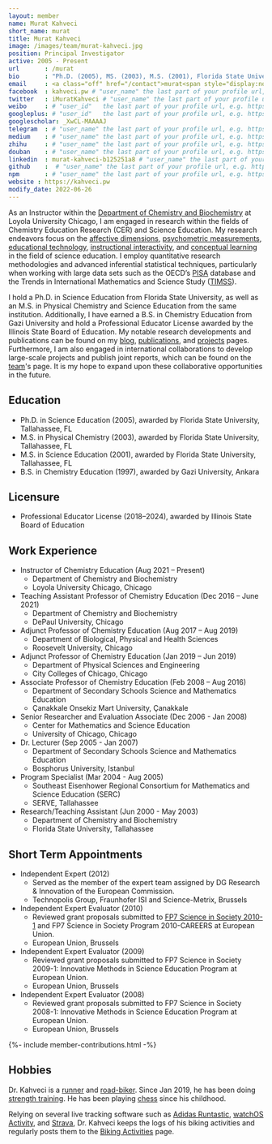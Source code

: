```yaml
---
layout: member
name: Murat Kahveci
short_name: murat
title: Murat Kahveci
image: /images/team/murat-kahveci.jpg
position: Principal Investigator
active: 2005 - Present
url       : /murat
bio       : "Ph.D. (2005), MS. (2003), M.S. (2001), Florida State University, Tallahassee, FL."
email     : <a class="off" href="/contact">murat<span style="display:none">obfuscate</span>@kahveci.pw</a>
facebook  : kahveci.pw # "user_name" the last part of your profile url, e.g. https://www.facebook.com/user_name
twitter   : iMuratKahveci # "user_name" the last part of your profile url, e.g. https://twitter.com/user_name
weibo     : # "user_id"   the last part of your profile url, e.g. https://www.weibo.com/user_id/profile?...
googleplus: # "user_id"   the last part of your profile url, e.g. https://plus.google.com/u/0/user_id
googlescholar: _XwCL-MAAAAJ
telegram  : # "user_name" the last part of your profile url, e.g. https://t.me/user_name
medium    : # "user_name" the last part of your profile url, e.g. https://medium.com/user_name
zhihu     : # "user_name" the last part of your profile url, e.g. https://www.zhihu.com/people/user_name
douban    : # "user_name" the last part of your profile url, e.g. https://www.douban.com/people/user_name
linkedin  : murat-kahveci-b125251a8 # "user_name" the last part of your profile url, e.g. https://www.linkedin.com/in/user_name
github    :  # "user_name" the last part of your profile url, e.g. https://github.com/user_name
npm       : # "user_name" the last part of your profile url, e.g. https://www.npmjs.com/~user_name
website : https://kahveci.pw
modify_date: 2022-06-26
---
```


As an Instructor within the <a class="off" href="https://www.luc.edu/chemistry/">Department of Chemistry and Biochemistry</a> at Loyola University Chicago, I am engaged in research within the fields of Chemistry Education Research (CER) and Science Education. My research endeavors focus on the [affective dimensions](/yfg), [psychometric measurements](/auh), [educational technology](/oux), [instructional interactivity](/jzl), and [conceptual learning](/ekj) in the field of science education. I employ quantitative research methodologies and advanced inferential statistical techniques, particularly when working with large data sets such as the OECD’s [PISA](https://www.oecd.org/pisa/data/) database and the Trends in International Mathematics and Science Study ([TIMSS](https://nces.ed.gov/timss/)).

I hold a Ph.D. in Science Education from Florida State University, as well as an M.S. in Physical Chemistry and Science Education from the same institution. Additionally, I have earned a B.S. in Chemistry Education from Gazi University and hold a Professional Educator License awarded by the Illinois State Board of Education. My notable research developments and publications can be found on my [blog](/blog), [publications](/papers), and [projects](/projects) pages. Furthermore, I am also engaged in international collaborations to develop large-scale projects and publish joint reports, which can be found on the [team](/team)'s page. It is my hope to expand upon these collaborative opportunities in the future.

## Education

* Ph.D. in Science Education (2005), awarded by Florida State University, Tallahassee, FL
* M.S. in Physical Chemistry (2003), awarded by Florida State University, Tallahassee, FL
* M.S. in Science Education (2001), awarded by Florida State University, Tallahassee, FL
* B.S. in Chemistry Education (1997), awarded by Gazi University, Ankara

## Licensure

* Professional Educator License (2018–2024), awarded by Illinois State Board of Education

## Work Experience

* Instructor of Chemistry Education (Aug 2021 – Present)
  * Department of Chemistry and Biochemistry
  * Loyola University Chicago, Chicago
* Teaching Assistant Professor of Chemistry Education (Dec 2016 – June 2021)
  * Department of Chemistry and Biochemistry
  * DePaul University, Chicago
* Adjunct Professor of Chemistry Education (Aug 2017 – Aug 2019)
  * Department of Biological, Physical and Health Sciences
  * Roosevelt University, Chicago
* Adjunct Professor of Chemistry Education (Jan 2019 – Jun 2019)
  * Department of Physical Sciences and Engineering
  * City Colleges of Chicago, Chicago  
* Associate Professor of Chemistry Education (Feb 2008 – Aug 2016)
  * Department of Secondary Schools Science and Mathematics Education
  * Çanakkale Onsekiz Mart University, Çanakkale
* Senior Researcher and Evaluation Associate (Dec 2006 - Jan 2008)
  * Center for Mathematics and Science Education
  * University of Chicago, Chicago
* Dr. Lecturer (Sep 2005 - Jan 2007)
  * Department of Secondary Schools Science and Mathematics Education
  * Bosphorus University, Istanbul
* Program Specialist (Mar 2004 - Aug 2005)
  * Southeast Eisenhower Regional Consortium for Mathematics and Science Education (SERC)
  * SERVE, Tallahassee
* Research/Teaching Assistant (Jun 2000 - May 2003)
  * Department of Chemistry and Biochemistry
  * Florida State University, Tallahassee

## Short Term Appointments

* Independent Expert (2012)
  * Served as the member of the expert team assigned by DG Research & Innovation of the European Commission.
  * Technopolis Group, Fraunhofer ISI and Science-Metrix, Brussels
* Independent Expert Evaluator (2010)
  * Reviewed grant proposals submitted to [FP7 Science in Society 2010-1](pdfs/eu/15195-s_ct_201001_en.pdf) and FP7 Science in Society Program 2010-CAREERS at European Union.
  * European Union, Brussels
* Independent Expert Evaluator (2009)
  * Reviewed grant proposals submitted to FP7 Science in Society 2009-1: Innovative Methods in Science Education Program at European Union.
  * European Union, Brussels
* Independent Expert Evaluator (2008)
  * Reviewed grant proposals submitted to FP7 Science in Society 2008-1: Innovative Methods in Science Education Program at European Union.
  * European Union, Brussels 

{%- include member-contributions.html -%}


## Hobbies

Dr. Kahveci is a [runner](https://twitter.com/iMuratKahveci/status/660367394221768704) and [road-biker](https://twitter.com/iMuratKahveci/status/1299728586673467392). Since Jan 2019, he has been doing [strength training](https://twitter.com/iMuratKahveci/status/1105646512334344192). He has been playing [chess](https://www.chess.com/member/affectivechess) since his childhood.

Relying on several live tracking software such as [Adidas Runtastic](https://www.runtastic.com), [watchOS Activity](https://apps.apple.com/us/app/activity/id1208224953), and [Strava](https://www.strava.com/), Dr. Kahveci keeps the logs of his biking activities and regularly posts them to the [Biking Activities](/biking) page.